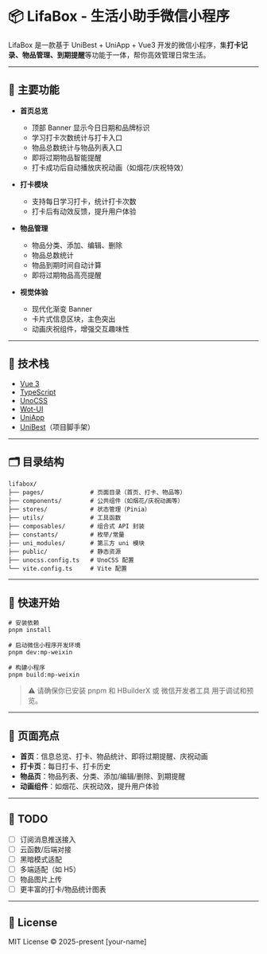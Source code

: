 <!-- 📌 中文版仓库描述： -->

<!-- 🎯 LifaBox 是一款基于 UniBest 开发的微信小程序，集打卡记录、物品提醒、生活习惯管理于一体，帮你更高效地管理日常生活。
🚀 技术栈：Vue 3 + UnoCSS + TypeScript + Wot-UI + UniApp
🧰 功能包括：打卡、物品分类与记录、到期订阅提醒等。 -->

<!-- 📌 英文版仓库描述：

🎯 LifaBox is a WeChat Mini Program built with UniBest, designed as your intelligent daily assistant.
It helps you track habits, manage items, and receive expiration reminders — all in one place.
🚀 Tech Stack: Vue 3, TypeScript, UnoCSS, Wot-UI, and UniApp. -->

# 📦 LifaBox - 生活小助手微信小程序

LifaBox 是一款基于 UniBest + UniApp + Vue3 开发的微信小程序，集**打卡记录、物品管理、到期提醒**等功能于一体，帮你高效管理日常生活。

---

## 🌟 主要功能

- **首页总览**

  - 顶部 Banner 显示今日日期和品牌标识
  - 学习打卡次数统计与打卡入口
  - 物品总数统计与物品列表入口
  - 即将过期物品智能提醒
  - 打卡成功后自动播放庆祝动画（如烟花/庆祝特效）

- **打卡模块**

  - 支持每日学习打卡，统计打卡次数
  - 打卡后有动效反馈，提升用户体验

- **物品管理**

  - 物品分类、添加、编辑、删除
  - 物品总数统计
  - 物品到期时间自动计算
  - 即将过期物品高亮提醒

- **视觉体验**
  - 现代化渐变 Banner
  - 卡片式信息区块，主色突出
  - 动画庆祝组件，增强交互趣味性

---

## 🚀 技术栈

- [Vue 3](https://vuejs.org/)
- [TypeScript](https://www.typescriptlang.org/)
- [UnoCSS](https://unocss.dev/)
- [Wot-UI](https://wot-design-uni.jd.com/)
- [UniApp](https://uniapp.dcloud.io/)
- [UniBest](https://github.com/uni-helper/unibest)（项目脚手架）

---

## 🗂️ 目录结构

```shell
lifabox/
├── pages/             # 页面目录（首页、打卡、物品等）
├── components/        # 公共组件（如烟花/庆祝动画等）
├── stores/            # 状态管理（Pinia）
├── utils/             # 工具函数
├── composables/       # 组合式 API 封装
├── constants/         # 枚举/常量
├── uni_modules/       # 第三方 uni 模块
├── public/            # 静态资源
├── unocss.config.ts   # UnoCSS 配置
└── vite.config.ts     # Vite 配置
```

---

## 🚦 快速开始

```shell
# 安装依赖
pnpm install

# 启动微信小程序开发环境
pnpm dev:mp-weixin

# 构建小程序
pnpm build:mp-weixin
```

> ⚠️ 请确保你已安装 pnpm 和 HBuilderX 或 微信开发者工具 用于调试和预览。

---

## 📱 页面亮点

- **首页**：信息总览、打卡、物品统计、即将过期提醒、庆祝动画
- **打卡页**：每日打卡、打卡历史
- **物品页**：物品列表、分类、添加/编辑/删除、到期提醒
- **动画组件**：如烟花、庆祝动效，提升用户体验

---

## 📌 TODO

- [ ] 订阅消息推送接入
- [ ] 云函数/后端对接
- [ ] 黑暗模式适配
- [ ] 多端适配（如 H5）
- [ ] 物品图片上传
- [ ] 更丰富的打卡/物品统计图表

---

## 📄 License

MIT License © 2025-present [your-name]
